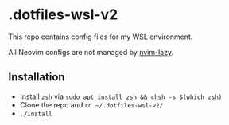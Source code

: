 # .dotfiles-wsl-v2

This repo contains config files for my WSL environment.

All Neovim configs are not managed by [nvim-lazy](https://github.com/elithrade/nvim-lazy).

## Installation

- Install `zsh` via `sudo apt install zsh && chsh -s $(which zsh)`
- Clone the repo and `cd ~/.dotfiles-wsl-v2/`
- `./install`
